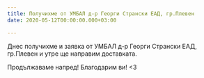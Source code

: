 ```yaml
---
title: Получихме от УМБАЛ д-р Георги Странски ЕАД, гр.Плевен
date: 2020-05-12T00:00:00.000+03:00

---
```

Днес получихме и заявка от УМБАЛ д-р Георги Странски ЕАД, гр.Плевен и утре ще направим доставката.

Продължаваме напред! Благодарим ви! <3